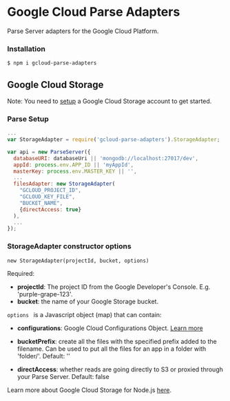 # Google Cloud Parse Adapters
Parse Server adapters for the Google Cloud Platform.

### Installation

```sh
$ npm i gcloud-parse-adapters
```

## Google Cloud Storage

Note: You need to [setup][storagesetup] a Google Cloud Storage account to get started.

### Parse Setup

```js
...
var StorageAdapter = require('gcloud-parse-adapters').StorageAdapter;

var api = new ParseServer({
  databaseURI: databaseUri || 'mongodb://localhost:27017/dev',
  appId: process.env.APP_ID || 'myAppId',
  masterKey: process.env.MASTER_KEY || '',
  ...
  filesAdapter: new StorageAdapter(
    "GCLOUD_PROJECT_ID",
    "GCLOUD_KEY_FILE",
    "BUCKET_NAME",
    {directAccess: true}
  ), 
  ...
});
```

### StorageAdapter constructor options

``` 
new StorageAdapter(projectId, bucket, options)
```

Required:


- **projectId**: The project ID from the Google Developer's Console. E.g. 'purple-grape-123'.
- **bucket**: the name of your Google Storage bucket.



```options ``` is a Javascript object (map) that can contain:


- **configurations**: Google Cloud Configurations Object. [Learn more][config]

- **bucketPrefix**: create all the files with the specified prefix added to the filename. Can be used to put all the files for an app in a folder with 'folder/'. Default: ''

- **directAccess**: whether reads are going directly to S3 or proxied through your Parse Server. Default: false



Learn more about Google Cloud Storage for Node.js [here][more].

[storagesetup]: https://cloud.google.com/storage/docs/signup
[more]: https://googlecloudplatform.github.io/gcloud-node/#/docs/v0.28.0/storage
[config]: https://googlecloudplatform.github.io/gcloud-node/#/docs/v0.28.0/gcloud
